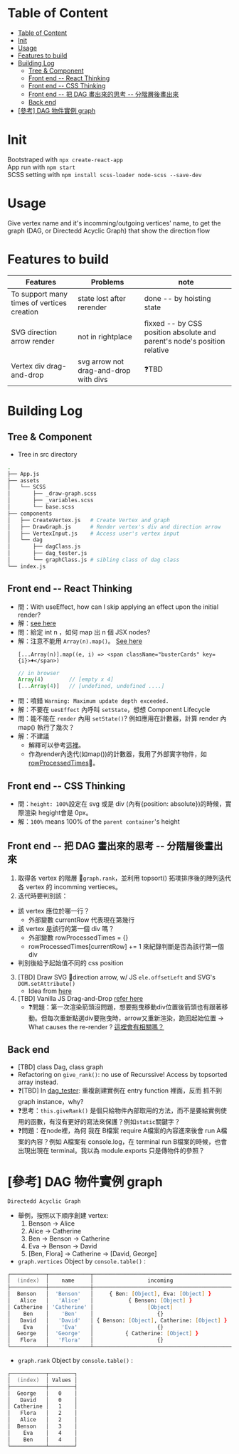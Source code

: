 # Table of Content

- [Table of Content](#table-of-content)
- [Init](#init)
- [Usage](#usage)
- [Features to build](#features-to-build)
- [Building Log](#building-log)
  - [Tree & Component](#tree--component)
  - [Front end -- React Thinking](#front-end----react-thinking)
  - [Front end -- CSS Thinking](#front-end----css-thinking)
  - [Front end -- 把 DAG 畫出來的思考 -- 分階層後畫出來](#front-end----把-dag-畫出來的思考----分階層後畫出來)
  - [Back end](#back-end)
- [[參考] DAG 物件實例 graph](#參考-dag-物件實例-graph)


# Init
Bootstraped with `npx create-react-app` <br/>
App run with `npm start` <br/>
SCSS setting with `npm install scss-loader node-scss --save-dev` <br/>


# Usage
Give vertex name and it's incomming/outgoing vertices' name, to get the graph (DAG, or Directedd Acyclic Graph) that show the direction flow


# Features to build 
| Features | Problems | note
| ------ | ------ | ------ |
| To support many times of vertices creation | state lost after rerender | done -- by hoisting state |
| SVG direction arrow render  |  not in rightplace | fixxed -- by CSS position absolute and parent's node's position relative |
| Vertex div drag-and-drop | svg arrow not drag-and-drop with divs | ❓TBD


# Building Log
## Tree & Component
- Tree in src directory
```zsh
.
├── App.js
├── assets
│   └── SCSS
│       ├── _draw-graph.scss
│       ├── _variables.scss
│       └── base.scss
├── components
│   ├── CreateVertex.js   # Create Vertex and graph
│   ├── DrawGraph.js      # Render vertex's div and direction arrow
│   ├── VertexInput.js    # Access user's vertex input
│   └── dag               
│       ├── dagClass.js
│       ├── dag_tester.js
│       └── graphClass.js # sibling class of dag class
└── index.js
```

## Front end -- React Thinking
- 問：With useEffect, how can I skip applying an effect upon the initial render?
- 解：[see here](https://stackoverflow.com/questions/53179075/with-useeffect-how-can-i-skip-applying-an-effect-upon-the-initial-render)
- 問：給定 int n ，如何 map 出 n 個 JSX nodes?
- 解：注意不能用 `Array(n).map()`。 [See here](https://stackoverflow.com/questions/34189370/how-to-repeat-an-element-n-times-using-jsx)
  ```JSX
  [...Array(n)].map((e, i) => <span className="busterCards" key={i}>♦</span>)
  ```
  ```JavaScript
  // in browser
  Array(4)        // [empty x 4]
  [...Array(4)]   // [undefined, undefined ....]
  ```
- 問：噴錯 `Warning: Maximum update depth exceeded.`
- 解：不要在 `uesEffect` 內呼叫 `setState`，想想 Component Lifecycle
- 問：能不能在 `render` 內用 `setState()`? 例如應用在計數器，計算 render 內 map() 執行了幾次？ 
- 解：不建議
  - 解釋可以參考[這裡](https://stackoverflow.com/questions/55373878/what-are-the-differences-when-re-rendering-after-state-was-set-with-hooks-compar)。
  - 作為render內迭代(如map())的計數器，我用了外部實字物件，如[rowProcessedTimes](./src/components/DrawGraph.js)。


## Front end -- CSS Thinking
- 問：`height: 100%`設定在 svg 或是 div (內有{position: absolute})的時候，實際渲染 hegight會是 0px。
- 解：`100%` means 100% of the `parent container`'s height


## Front end -- 把 DAG 畫出來的思考 -- 分階層後畫出來
1. 取得各 vertex 的階層 `graph.rank`，並利用 topsort() 拓墣排序後的陣列迭代各 vertex 的 incomming vertieces。
2. 迭代時要判別該：
  - 該 vertex 應位於哪一行？
    - 外部變數 currentRow 代表現在第幾行
  - 該 vertex 是該行的第一個 div 嗎？
    - 外部變數 rowProcessedTimes = {} 
    - rowProcessedTimes[currentRow] += 1 來紀錄判斷是否為該行第一個 div
  - 判別後給予起始值不同的 css position 
3. [TBD] Draw SVG direction arrow,  w/ JS `ele.offsetLeft` and SVG's `DOM.setAttribute()`
   - Idea from [here](https://stackoverflow.com/questions/39553105/drawing-curved-svg-arrow-lines-from-div-to-div)
4. [TBD] Vanilla JS Drag-and-Drop [refer here](https://codepen.io/Shikkediel/pen/VLZKor?editors=0110)
   - ❓問題：第一次渲染箭頭沒問題，想要拖曳移動div位置後箭頭也有跟著移動。但每次重新點選div要拖曳時，arrow又重新渲染，跑回起始位置 → What causes the re-render ? [這裡會有相關嗎？](https://stackoverflow.com/questions/56599583/useeffect-hook-example-what-causes-the-re-render)

## Back end
- [TBD] class Dag, class graph 
- Refactoring on `give_rank()`: no use of Recurssive! Access by topsorted array instead. 
- ❓[TBD] In [dag_tester](./src/components/dag/dag_tester.js): 重複創建實例在 entry function 裡面，反而 抓不到 graph instance，why?
- ❓思考：`this.giveRank()` 是個只給物件內部取用的方法，而不是要給實例使用的函數，有沒有更好的寫法來保護？例如`static`關鍵字？
- ❓問題：在node裡，為何 我在 B檔案 require A檔案的內容進來後會 run A檔案的內容？例如 A檔案有 console.log，在 terminal run B檔案的時候，也會出現出現在 terminal。我以為 module.exports 只是傳物件的參照？


# [參考] DAG 物件實例 graph
    Directedd Acyclic Graph
- 舉例，按照以下順序創建 vertex:
  1. Benson -> Alice
  2. Alice -> Catherine
  3. Ben -> Benson -> Catherine
  4. Eva -> Benson -> David
  5. [Ben, Flora] -> Catherine -> [David, George]
- `graph.vertices` Object by `console.table()` :
```zsh
┌───────────┬─────────────┬───────────────────────────────────────────┬────────────────────────────────┬─────────────┬───────┐
│  (index)  │    name     │                 incoming                  │         incomingNames          │ hasOutgoing │ value │
├───────────┼─────────────┼───────────────────────────────────────────┼────────────────────────────────┼─────────────┼───────┤
│  Benson   │  'Benson'   │     { Ben: [Object], Eva: [Object] }      │        [ 'Ben', 'Eva' ]        │    true     │ null  │
│   Alice   │   'Alice'   │           { Benson: [Object] }            │          [ 'Benson' ]          │    true     │ null  │
│ Catherine │ 'Catherine' │                 [Object]                  │ [ 'Alice', 'Benson', 'Flora' ] │    true     │ null  │
│    Ben    │    'Ben'    │                    {}                     │               []               │    true     │ null  │
│   David   │   'David'   │ { Benson: [Object], Catherine: [Object] } │   [ 'Benson', 'Catherine' ]    │    false    │ null  │
│    Eva    │    'Eva'    │                    {}                     │               []               │    true     │ null  │
│  George   │  'George'   │          { Catherine: [Object] }          │        [ 'Catherine' ]         │    false    │ null  │
│   Flora   │   'Flora'   │                    {}                     │               []               │    true     │ null  │
└───────────┴─────────────┴───────────────────────────────────────────┴────────────────────────────────┴─────────────┴───────┘
```
- `graph.rank` Object by `console.table()` :
```zsh
┌───────────┬────────┐
│  (index)  │ Values │
├───────────┼────────┤
│  George   │   0    │
│   David   │   0    │
│ Catherine │   1    │
│   Flora   │   2    │
│   Alice   │   2    │
│  Benson   │   3    │
│    Eva    │   4    │
│    Ben    │   4    │
└───────────┴────────┘
```

